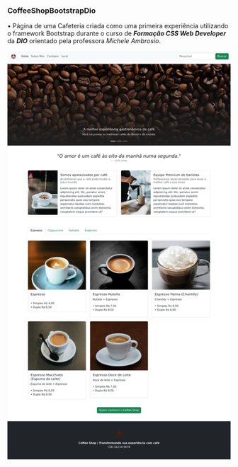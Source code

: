 <h3>CoffeeShopBootstrapDio</h3>


&bull; 
Página de uma Cafeteria criada como uma primeira experiência utilizando o
framework Bootstrap durante o curso de <b><i>Formação CSS Web Developer</b></i> da <b><i>DIO</b></i> orientado pela professora <i>Michele Ambrosio</i>.

<img src="https://github.com/siqueira91/CoffeeShopBootstrapDio/blob/main/CoffeShop-Page.png">
